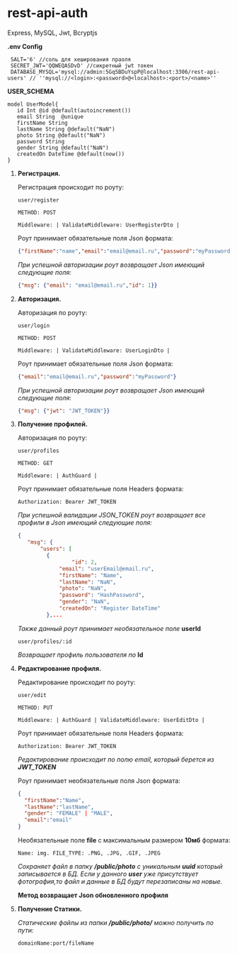 # rest-api-auth
Express, MySQL, Jwt, Bcryptjs


__.env Config__
   ```dotenv
    SALT='6' //соль для хеширования праоля
    SECRET_JWT='QQWEQASDvD' //сикретный jwt токен
    DATABASE_MYSQL='mysql://admin:5Gq5BDuYspP@localhost:3306/rest-api-users' // ''mysql://<login>:<password>@<localhost>:<port>/<name>''
```



__USER_SCHEMA__
   ```JS
   model UserModel{
      id Int @id @default(autoincrement())
      email String  @unique
      firstName String
      lastName String @default("NaN")
      photo String @default("NaN")
      password String
      gender String @default("NaN")
      createdOn DateTime @default(now())
   }
```


1. __Регистрация.__ 

    Регистрация происходит по роуту:

    ``` user/register ``` 

    ```METHOD: POST```
   
   ```Middleware: | ValidateMiddleware: UserRegisterDto |```
        
   Роут принимает обязательные поля Json формата:

   ```JSON
   {"firstName":"name","email":"email@email.ru","password":"myPassword"}
   ```
      *При успешной авторизации роут возвращает Json имеющий следующие поля:*
   ```JSON
   {"msg": {"email": "email@email.ru","id": 1}}
   ```
2. __Авторизация.__
   
    Авторизация по роуту:
   
    ```user/login```
  
   ```METHOD: POST```

   ```Middleware: | ValidateMiddleware: UserLoginDto |```

   Роут принимает обязательные поля Json формата:   
   ```JSON
   {"email":"email@email.ru","password":"myPassword"}
   ```
    *При успешной авторизации роут возвращает Json имеющий следующие поля:*
   ```JSON
   {"msg": {"jwt": "JWT_TOKEN"}}
    ```
3. __Получение профилей.__

   Авторизация по роуту:

   ```user/profiles```
 
   ```METHOD: GET```

   ```Middleware: | AuthGuard |```

   Роут принимает обязательные поля Headers формата:
   ```HEADERS
   Authorization: Bearer JWT_TOKEN
   ```
   *При успешной валидации JSON_TOKEN роут возвращает все профили в Json имеющий следующие поля:*
   ```JSON
   {
      "msg": {
          "users": [
            {
                    "id": 2,
                "email": "userEmail@email.ru",
                "firstName": "Name",
                "lastName": "NaN",
                "photo": "NaN",
                "password": "HashPassword",
                "gender": "NaN",
                "createdOn": "Register DateTime"
            },...
    ```
    *Также данный роут принимает необязательное поле* **userId**

   ```user/profiles/:id```
    
    *Возвращает профиль пользователя по* **Id**


4. __Редактирование профиля.__

   Редактирование происходит по роуту:

   ``` user/edit ```

   ```METHOD: PUT```

   ```Middleware: | AuthGuard | ValidateMiddleware: UserEditDto |```

     Роут принимает обязательные поля Headers формата:
   ```HEADERS
   Authorization: Bearer JWT_TOKEN
   ```
   *Редактирование происходит по полю email, который берется из **JWT_TOKEN***

    Роут принимает необязательные поля Json формата:

    ```JSON
    {
      "firstName":"Name",
      "lastName":"lastName",
      "gender": "FEMALE" | "MALE",
      "email":"email"
    }
   ```
   Необязательные поле **file** с максимальным размером **10мб** формата: 

    ```Name: img. FILE_TYPE: .PNG, .JPG, .GIF, .JPEG```
 
   *Сохраняет файл в папку **/public/photo** с уникальным **uuid** который записывается в БД.
   Если у данного **user** уже присутствует фотография,то файл и данные в БД будут перезаписаны на новые.*

   **Метод возвращает Json обновленного профиля**


5. __Получение Статики.__
   
   *Статические файлы из папки **/public/photo/** можно получить по пути:*
 
   ``domainName:port/fileName``